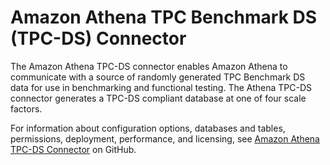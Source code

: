# Amazon Athena TPC Benchmark DS \(TPC\-DS\) Connector<a name="athena-prebuilt-data-connectors-tpcds"></a>

The Amazon Athena TPC\-DS connector enables Amazon Athena to communicate with a source of randomly generated TPC Benchmark DS data for use in benchmarking and functional testing\. The Athena TPC\-DS connector generates a TPC\-DS compliant database at one of four scale factors\.

For information about configuration options, databases and tables, permissions, deployment, performance, and licensing, see [Amazon Athena TPC\-DS Connector](https://github.com/awslabs/aws-athena-query-federation/tree/master/athena-tpcds) on GitHub\.